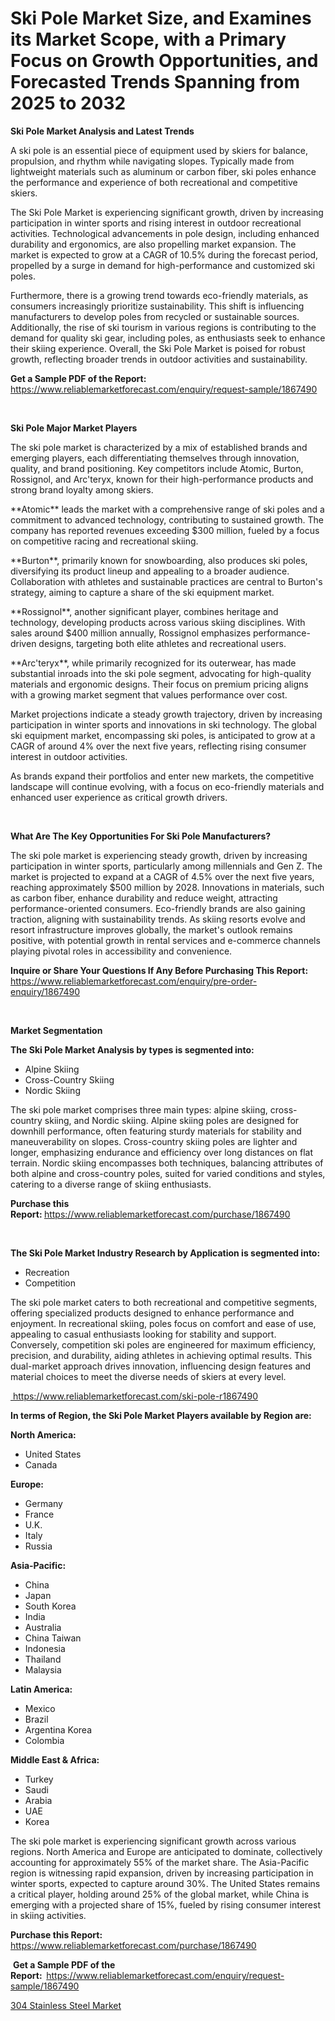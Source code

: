 <p><h1>Ski Pole Market Size, and Examines its Market Scope, with a Primary Focus on Growth Opportunities, and Forecasted Trends Spanning from 2025 to 2032</h1></p><p><strong>Ski Pole Market Analysis and Latest Trends</strong></p>
<p><p>A ski pole is an essential piece of equipment used by skiers for balance, propulsion, and rhythm while navigating slopes. Typically made from lightweight materials such as aluminum or carbon fiber, ski poles enhance the performance and experience of both recreational and competitive skiers.</p><p>The Ski Pole Market is experiencing significant growth, driven by increasing participation in winter sports and rising interest in outdoor recreational activities. Technological advancements in pole design, including enhanced durability and ergonomics, are also propelling market expansion. The market is expected to grow at a CAGR of 10.5% during the forecast period, propelled by a surge in demand for high-performance and customized ski poles.</p><p>Furthermore, there is a growing trend towards eco-friendly materials, as consumers increasingly prioritize sustainability. This shift is influencing manufacturers to develop poles from recycled or sustainable sources. Additionally, the rise of ski tourism in various regions is contributing to the demand for quality ski gear, including poles, as enthusiasts seek to enhance their skiing experience. Overall, the Ski Pole Market is poised for robust growth, reflecting broader trends in outdoor activities and sustainability.</p></p>
<p><strong>Get a Sample PDF of the Report:&nbsp;</strong> <a href="https://www.reliablemarketforecast.com/enquiry/request-sample/1867490?utm_campaign=2890&utm_medium=2&utm_source=Github&utm_content=ia&utm_term=01042025&utm_id=ski-pole">https://www.reliablemarketforecast.com/enquiry/request-sample/1867490</a></p>
<p>&nbsp;</p>
<p><strong>Ski Pole Major Market Players</strong></p>
<p><p>The ski pole market is characterized by a mix of established brands and emerging players, each differentiating themselves through innovation, quality, and brand positioning. Key competitors include Atomic, Burton, Rossignol, and Arc'teryx, known for their high-performance products and strong brand loyalty among skiers.</p><p>**Atomic** leads the market with a comprehensive range of ski poles and a commitment to advanced technology, contributing to sustained growth. The company has reported revenues exceeding $300 million, fueled by a focus on competitive racing and recreational skiing. </p><p>**Burton**, primarily known for snowboarding, also produces ski poles, diversifying its product lineup and appealing to a broader audience. Collaboration with athletes and sustainable practices are central to Burton's strategy, aiming to capture a share of the ski equipment market.</p><p>**Rossignol**, another significant player, combines heritage and technology, developing products across various skiing disciplines. With sales around $400 million annually, Rossignol emphasizes performance-driven designs, targeting both elite athletes and recreational users. </p><p>**Arc'teryx**, while primarily recognized for its outerwear, has made substantial inroads into the ski pole segment, advocating for high-quality materials and ergonomic designs. Their focus on premium pricing aligns with a growing market segment that values performance over cost.</p><p>Market projections indicate a steady growth trajectory, driven by increasing participation in winter sports and innovations in ski technology. The global ski equipment market, encompassing ski poles, is anticipated to grow at a CAGR of around 4% over the next five years, reflecting rising consumer interest in outdoor activities. </p><p>As brands expand their portfolios and enter new markets, the competitive landscape will continue evolving, with a focus on eco-friendly materials and enhanced user experience as critical growth drivers.</p></p>
<p>&nbsp;</p>
<p><strong>What Are The Key Opportunities For Ski Pole Manufacturers?</strong></p>
<p><p>The ski pole market is experiencing steady growth, driven by increasing participation in winter sports, particularly among millennials and Gen Z. The market is projected to expand at a CAGR of 4.5% over the next five years, reaching approximately $500 million by 2028. Innovations in materials, such as carbon fiber, enhance durability and reduce weight, attracting performance-oriented consumers. Eco-friendly brands are also gaining traction, aligning with sustainability trends. As skiing resorts evolve and resort infrastructure improves globally, the market's outlook remains positive, with potential growth in rental services and e-commerce channels playing pivotal roles in accessibility and convenience.</p></p>
<p><strong>Inquire or Share Your Questions If Any Before Purchasing This Report:</strong> <a href="https://www.reliablemarketforecast.com/enquiry/pre-order-enquiry/1867490?utm_campaign=2890&utm_medium=2&utm_source=Github&utm_content=ia&utm_term=01042025&utm_id=ski-pole">https://www.reliablemarketforecast.com/enquiry/pre-order-enquiry/1867490</a></p>
<p>&nbsp;</p>
<p><strong>Market Segmentation</strong></p>
<p><strong>The Ski Pole Market Analysis by types is segmented into:</strong></p>
<p><ul><li>Alpine Skiing</li><li>Cross-Country Skiing</li><li>Nordic Skiing</li></ul></p>
<p><p>The ski pole market comprises three main types: alpine skiing, cross-country skiing, and Nordic skiing. Alpine skiing poles are designed for downhill performance, often featuring sturdy materials for stability and maneuverability on slopes. Cross-country skiing poles are lighter and longer, emphasizing endurance and efficiency over long distances on flat terrain. Nordic skiing encompasses both techniques, balancing attributes of both alpine and cross-country poles, suited for varied conditions and styles, catering to a diverse range of skiing enthusiasts.</p></p>
<p><strong>Purchase this Report:&nbsp;</strong><a href="https://www.reliablemarketforecast.com/purchase/1867490?utm_campaign=2890&utm_medium=2&utm_source=Github&utm_content=ia&utm_term=01042025&utm_id=ski-pole">https://www.reliablemarketforecast.com/purchase/1867490</a></p>
<p>&nbsp;</p>
<p><strong>The Ski Pole Market Industry Research by Application is segmented into:</strong></p>
<p><ul><li>Recreation</li><li>Competition</li></ul></p>
<p><p>The ski pole market caters to both recreational and competitive segments, offering specialized products designed to enhance performance and enjoyment. In recreational skiing, poles focus on comfort and ease of use, appealing to casual enthusiasts looking for stability and support. Conversely, competition ski poles are engineered for maximum efficiency, precision, and durability, aiding athletes in achieving optimal results. This dual-market approach drives innovation, influencing design features and material choices to meet the diverse needs of skiers at every level.</p></p>
<p><a href="https://www.reliablemarketforecast.com/ski-pole-r1867490?utm_campaign=2890&utm_medium=2&utm_source=Github&utm_content=ia&utm_term=01042025&utm_id=ski-pole">&nbsp;https://www.reliablemarketforecast.com/ski-pole-r1867490</a></p>
<p><strong>In terms of Region, the Ski Pole Market Players available by Region are:</strong></p>
<p>
    <p> <strong> North America: </strong>
        <ul>
            <li>United States</li>
            <li>Canada</li>
        </ul>
        </p> 
    <p> <strong> Europe: </strong>
        <ul>
            <li>Germany</li>
            <li>France</li>
            <li>U.K.</li>
            <li>Italy</li>
            <li>Russia</li>
        </ul>
        </p> 
    <p> <strong> Asia-Pacific: </strong>
        <ul>
            <li>China</li>
            <li>Japan</li>
            <li>South Korea</li>
            <li>India</li>
            <li>Australia</li>
            <li>China Taiwan</li>
            <li>Indonesia</li>
            <li>Thailand</li>
            <li>Malaysia</li>
        </ul>
        </p> 
    <p> <strong> Latin America: </strong>
        <ul>
            <li>Mexico</li>
            <li>Brazil</li>
            <li>Argentina Korea</li>
            <li>Colombia</li>
        </ul>
        </p> 
    <p> <strong> Middle East & Africa: </strong>
        <ul>
            <li>Turkey</li>
            <li>Saudi</li>
            <li>Arabia</li>
            <li>UAE</li>
            <li>Korea</li>
        </ul>
    </p>
    </p>
<p><p>The ski pole market is experiencing significant growth across various regions. North America and Europe are anticipated to dominate, collectively accounting for approximately 55% of the market share. The Asia-Pacific region is witnessing rapid expansion, driven by increasing participation in winter sports, expected to capture around 30%. The United States remains a critical player, holding around 25% of the global market, while China is emerging with a projected share of 15%, fueled by rising consumer interest in skiing activities.</p></p>
<p><strong>Purchase this Report: </strong><a href="https://www.reliablemarketforecast.com/purchase/1867490?utm_campaign=2890&utm_medium=2&utm_source=Github&utm_content=ia&utm_term=01042025&utm_id=ski-pole">https://www.reliablemarketforecast.com/purchase/1867490</a></p>
<p>&nbsp;<strong>Get a Sample PDF of the Report:&nbsp;&nbsp;</strong><a href="https://www.reliablemarketforecast.com/enquiry/request-sample/1867490?utm_campaign=2890&utm_medium=2&utm_source=Github&utm_content=ia&utm_term=01042025&utm_id=ski-pole">https://www.reliablemarketforecast.com/enquiry/request-sample/1867490</a></p>
<p><strong></strong></p>
<p><p><a href="https://github.com/haaszgettre6/Market-Research-Report-List-1/blob/main/304-stainless-steel-market.md?utm_campaign=2890&utm_medium=2&utm_source=Github&utm_content=ia&utm_term=01042025&utm_id=ski-pole">304 Stainless Steel Market</a></p></p>